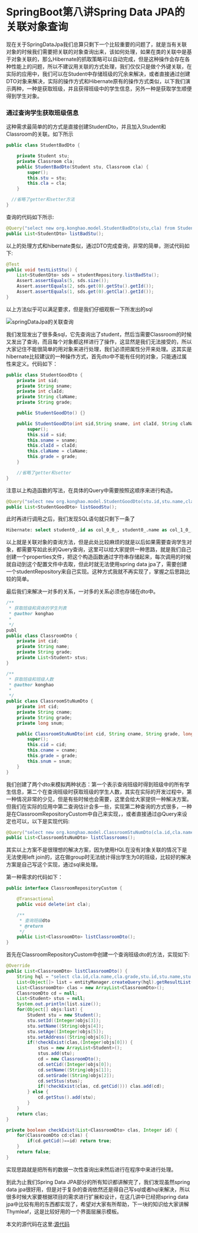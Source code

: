 # SpringBoot第八讲Spring Data JPA的关联对象查询

现在关于SpringDataJpa我们总算只剩下一个比较重要的问题了，就是当有关联对象的时候我们需要把关联的对象查询出来，该如何处理，如果在类的关联中是基于对象关联的，那么Hibernate的抓取策略可以自动完成，但是这种操作会存在各种性能上的问题，所以不建议用关联的方式处理，我们仅仅只是做个外键关联，在实际的应用中，我们可以在Student中存储班级的冗余来解决，或者直接通过创建DTO对象来解决，实际的操作方式和Hibernate原有的操作方式类似，以下我们演示两种，一种是获取班级，并且获得班级中的学生信息，另外一种是获取学生顺便得到学生对象。

### 通过查询学生获取班级信息
这种需求最简单的的方式是直接创建StudentDto，并且加入Student和Classroom的关联。如下所示

```java
public class StudentBadDto {

	private Student stu;
	private Classroom cla;
	public StudentBadDto(Student stu, Classroom cla) {
		super();
		this.stu = stu;
		this.cla = cla;
	}

  //省略了getter和setter方法
}
```

查询的代码如下所示:

```java
@Query("select new org.konghao.model.StudentBadDto(stu,cla) from Student stu,Classroom cla where stu.cid=cla.id")
public List<StudentDto> listBadStu();
```

以上的处理方式和hibernate类似，通过DTO完成查询，非常的简单，测试代码如下:

```java
@Test
public void testListStu() {
	List<StudentDto> sds = studentRepository.listBadStu();
	Assert.assertEquals(5, sds.size());
	Assert.assertEquals(2, sds.get(0).getStu().getId());
	Assert.assertEquals(1, sds.get(0).getCla().getId());
}
```

以上方法似乎可以满足要求，但是我们仔细观察一下所发出的sql

![springDataJpa的关联查询](https://ynkonghao.github.io/img/springboot/08/01.png)

我们发现发出了很多条sql，它先查询出了student，然后当需要Classroom的时候又发出了查询，而且每个对象都这样进行了操作，这显然是我们无法接受的，所以大家记住不能很简单的用对象来进行处理，我们必须把属性分开来处理。这其实是hibernate比较建议的一种操作方式，首先dto中不能有任何的对象，只能通过属性来定义。代码如下：

``` java
public class StudentGoodDto {
	private int sid;
	private String sname;
	private int claId;
	private String claName;
	private String grade;

	public StudentGoodDto() {}

	public StudentGoodDto(int sid,String sname, int claId, String claName, String grade) {
		super();
		this.sid = sid;
		this.sname = sname;
		this.claId = claId;
		this.claName = claName;
		this.grade = grade;
	}

	//省略了getter和setter
}
```

注意以上构造函数的写法，在具体的Query中需要按照这顺序来进行构造。

``` java
@Query("select new org.konghao.model.StudentGoodDto(stu.id,stu.name,cla.id,cla.name,cla.grade) from Student stu,Classroom cla where stu.cid=cla.id")
public List<StudentGoodDto> listGoodStu();
```

此时再进行调用之后，我们发现SQL语句就只剩下一条了

```sql
Hibernate: select student0_.id as col_0_0_, student0_.name as col_1_0_, classroom1_.id as col_2_0_, classroom1_.name as col_3_0_, classroom1_.grade as col_4_0_ from t_student student0_ cross join t_classroom classroom1_ where student0_.cid=classroom1_.id
```

以上就是关联对象的查询方法，但是此处比较麻烦的就是以后如果需要查询学生对象，都需要写如此长的Query查询，这里可以给大家提供一种思路，就是我们自己创建一个properties文件，把这个构造函数通过字符串存储起来，每次调用的时候就自动到这个配置文件中去取，但此时就无法使用spring data jpa了，需要创建一个studentRepository来自己实现。这种方式我就不再实现了，掌握之后思路比较的简单。

最后我们来解决一对多的关系，一对多的关系必须也存储在dto中。

```java
/**
 * 获取班级和具体的学生列表
 * @author konghao
 *
 */
publ
public class ClassroomDto {
	private int cid;
	private String name;
	private String grade;
	private List<Student> stus;
}

/**
 * 获取班级和班级人数
 * @author konghao
 *
 */
public class ClassroomStuNumDto {
	private int cid;
	private String cname;
	private String grade;
	private long snum;

	public ClassroomStuNumDto(int cid, String cname, String grade, long snum) {
		super();
		this.cid = cid;
		this.cname = cname;
		this.grade = grade;
		this.snum = snum;
	}
}


```

我们创建了两个dto来模拟两种状态：第一个表示查询班级时得到班级中的所有学生信息，第二个在查询班级时获取班级的学生人数，其实在实际的开发过程中，第一种情况非常的少见，但是有些时候也会需要，这里会给大家提供一种解决方案。但我们在实际的应用中第二查询估计会多一些，实现第二种查询的方式很多，一种是在ClassroomRepositoryCustom中自己来实现，，或者直接通过@Query来设定也可以，以下是实现代码:

```java
@Query("select new org.konghao.model.ClassroomStuNumDto(cla.id,cla.name,cla.grade,count(stu.id)) from Classroom cla,Student stu where cla.id=stu.cid group by cla.id")
public List<ClassroomStuNumDto> listClassrooms();
```

其实以上方案不是很理想的解决方案，因为使用HQL在没有对象关联的情况下是无法使用left join的，这在做group时无法统计得出学生为0的班级，比较好的解决方案是自己写这个实现，通过sql来处理。

第一种需求的代码如下：

```java
public interface ClassroomRepositoryCustom {

	@Transactional
	public void delete(int cla);

	/**
	 * 查询班级dto
	 * @return
	 */
	public List<ClassroomDto> listClassroomDto();
}
```

首先在ClassroomRepositoryCustom中创建一个查询班级dto的方法，实现如下:

```java
@Override
public List<ClassroomDto> listClassroomDto() {
	String hql = "select cla.id,cla.name,cla.grade,stu.id,stu.name,stu.age,stu.address from Classroom cla,Student stu where cla.id=stu.cid";
	List<Object[]> list = entityManager.createQuery(hql).getResultList();
	List<ClassroomDto> clas = new ArrayList<ClassroomDto>();
	ClassroomDto cd = null;
	List<Student> stus = null;
	System.out.println(list.size());
	for(Object[] objs:list) {
		Student stu = new Student();
		stu.setId((Integer)objs[3]);
		stu.setName((String)objs[4]);
		stu.setAge((Integer)objs[5]);
		stu.setAddress((String)objs[6]);
		if(!checkExist(clas,(Integer)objs[0])) {
			stus = new ArrayList<Student>();
			stus.add(stu);
			cd = new ClassroomDto();
			cd.setCid((Integer)objs[0]);
			cd.setName((String)objs[1]);
			cd.setGrade((String)objs[2]);
			cd.setStus(stus);
			if(!checkExist(clas, cd.getCid())) clas.add(cd);
		} else {
			cd.getStus().add(stu);
		}
	}
	return clas;
}

private boolean checkExist(List<ClassroomDto> clas, Integer id) {
	for(ClassroomDto cd:clas) {
		if(cd.getCid()==id) return true;
	}
	return false;
}
```

实现思路就是把所有的数据一次性查询出来然后进行在程序中来进行处理。

到此为止我们Spring Data JPA部分的所有知识都讲解完了，我们发现虽然spring data jpa很好用，但是对于复杂的查询依然还是得自己写sql或者hql来解决，所以很多时候大家要根据项目的需求进行扩展和设计，在这几讲中已经把spring data jpa中比较有用的东西都实现了，希望对大家有所帮助，下一块的知识给大家讲解Thymleaf，这是比较好用的一个界面层展示模板。

本文的源代码在这里:[源代码](https://github.com/ynkonghao/resource/tree/master/src/springboot/05)
